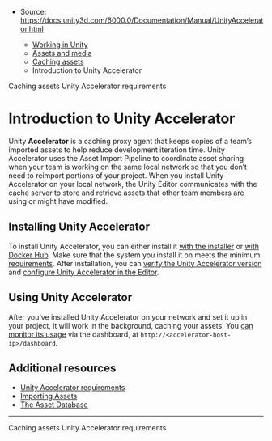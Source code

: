 * Source: https://docs.unity3d.com/6000.0/Documentation/Manual/UnityAccelerator.html

  * [Working in Unity](https://docs.unity3d.com/6000.0/Documentation/Manual/working-in-unity.html)
  * [Assets and media](https://docs.unity3d.com/6000.0/Documentation/Manual/assets-and-media.html)
  * [Caching assets](https://docs.unity3d.com/6000.0/Documentation/Manual/importing-caching-assets.html)
  * Introduction to Unity Accelerator


[](https://docs.unity3d.com/6000.0/Documentation/Manual/importing-caching-assets.html)
Caching assets
[](https://docs.unity3d.com/6000.0/Documentation/Manual/accelerator-requirements.html)
Unity Accelerator requirements
# Introduction to Unity Accelerator
Unity **Accelerator** is a caching proxy agent that keeps copies of a team’s imported assets to help reduce development iteration time. Unity Accelerator uses the Asset Import Pipeline to coordinate asset sharing when your team is working on the same local network so that you don’t need to reimport portions of your project.
When you install Unity Accelerator on your local network, the Unity Editor communicates with the cache server to store and retrieve assets that other team members are using or might have modified.
## Installing Unity Accelerator
To install Unity Accelerator, you can either install it [with the installer](https://docs.unity3d.com/6000.0/Documentation/Manual/accelerator-install-installer.html) or [with Docker Hub](https://docs.unity3d.com/6000.0/Documentation/Manual/accelerator-install-docker.html). Make sure that the system you install it on meets the minimum [requirements](https://docs.unity3d.com/6000.0/Documentation/Manual/accelerator-requirements.html).
After installation, you can [verify the Unity Accelerator version](https://docs.unity3d.com/6000.0/Documentation/Manual/accelerator-verify-version.html) and [configure Unity Accelerator in the Editor](https://docs.unity3d.com/6000.0/Documentation/Manual/accelerator-configure.html).
## Using Unity Accelerator
After you’ve installed Unity Accelerator on your network and set it up in your project, it will work in the background, caching your assets. You [can monitor its usage](https://docs.unity3d.com/6000.0/Documentation/Manual/accelerator-monitor.html) via the dashboard, at `http://<accelerator-host-ip>/dashboard`. 
## Additional resources
  * [Unity Accelerator requirements](https://docs.unity3d.com/6000.0/Documentation/Manual/accelerator-requirements.html)
  * [Importing Assets](https://docs.unity3d.com/6000.0/Documentation/Manual/ImportingAssets.html)
  * [The Asset Database](https://docs.unity3d.com/6000.0/Documentation/Manual/AssetDatabase.html)


* * *
[](https://docs.unity3d.com/6000.0/Documentation/Manual/importing-caching-assets.html)
Caching assets
[](https://docs.unity3d.com/6000.0/Documentation/Manual/accelerator-requirements.html)
Unity Accelerator requirements
